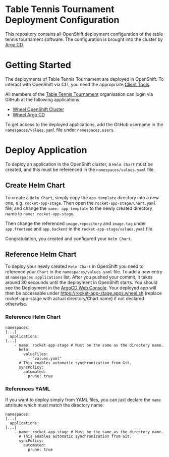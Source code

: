 # Table Tennis Tournament Deployment Configuration
This repository contains all OpenShift deployment configuration of the table tennis tournament software. The configuration is brought into the cluster by  [Argo CD](https://argoproj.github.io/argo-cd/). 

# Getting Started
The deployments of Table Tennis Tournament are deployed in OpenShift. To interact with OpenShift via CLI, you need the appropriate [Client Tools](https://www.okd.io/download.html).

All members of the [Table Tennis Tournament](https://github.com/orgs/table-tennis-tournament/people) organisation can login via GitHub at the following applications:

* [Wheel OpenShift Cluster](https://console.wheel.sh:8443)
* [Wheel Argo CD](https://argocd.wheel.sh)

To get access to the deployed applications, add the GitHub username in the `namespaces/values.yaml` file under `namespaces.users`. 

# Deploy Application
To deploy an application in the OpenShift cluster, a `Helm Chart` must be created, and this must be referenced in the `namespaces/values.yaml` file.

## Create Helm Chart
To create a `Helm Chart`, simply copy the `app-template` directory into a new one, e.g. `rocket-app-stage`.  Then open the `rocket-app-stage/Chart.yaml` file, and change the `name: app-template` to the newly created directory name to `name: rocket-app-stage`. 

Then change the referenced `image.repository` and `image.tag` under `app.frontend` and `app.backend` in the `rocket-app-stage/values.yaml` file.

Congratulation, you created and configured your `Helm Chart`.

## Reference Helm Chart
To deploy your newly created `Helm Chart` in OpenShift you need to reference your `Chart` in the `namespaces/values.yaml` file. To add a new entry at `namespaces.applications` list. After you pushed your commit, it takes around 30 secounds until the deployment in OpenShift starts. You should see the Deployment in the [ArgoCD Web Console](https://argocd.wheel.sh). Your deployed app will then be accessable under https://rocket-app-stage.apps.wheel.sh (replace rocket-app-stage with actual directory/Chart name) if not declared otherwise. 

### Reference Helm Chart

```
namespaces:
[...]
  applications:
[...]
    - name: rocket-app-stage # Must be the same as the directory name.   
      helm: 
        valueFiles:
          - "values.yaml"
      # This enables automatic synchronization from Git.           
      syncPolicy:
        automated:
          prune: true
```

### References YAML
If you want to deploy simply from YAML files, you can just declare the `name` attribute which must match the directory name:

```
namespaces:
[...]
  applications:
[...]
    - name: rocket-app-stage # Must be the same as the directory name.   
      # This enables automatic synchronization from Git.           
      syncPolicy:
        automated:
          prune: true
```
